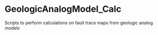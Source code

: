 # GeologicAnalogModel_Calc
Scripts to perform calculations on fault trace maps from geologic analog models
